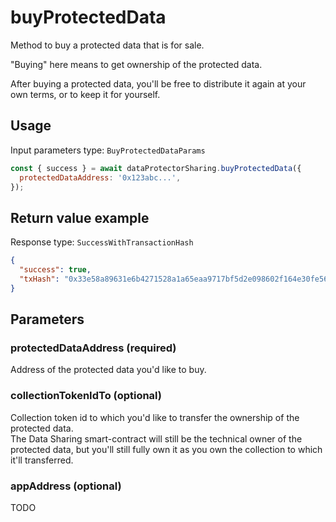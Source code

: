 # buyProtectedData

Method to buy a protected data that is for sale.

"Buying" here means to get ownership of the protected data.

After buying a protected data, you'll be free to distribute it again at your own terms, or
to keep it for yourself.

## Usage

Input parameters type: `BuyProtectedDataParams`

```javascript
const { success } = await dataProtectorSharing.buyProtectedData({
  protectedDataAddress: '0x123abc...',
});
```

## Return value example

Response type: `SuccessWithTransactionHash`

```json
{
  "success": true,
  "txHash": "0x33e58a89631e6b4271528a1a65eaa9717bf5d2e098602f164e30fe56585895e6"
}
```

## Parameters

### protectedDataAddress (required)

Address of the protected data you'd like to buy.

### collectionTokenIdTo (optional)

Collection token id to which you'd like to transfer the ownership of the protected data.  
The Data Sharing smart-contract will still be the technical owner of the protected data, but you'll
still fully own it as you own the collection to which it'll transferred.

### appAddress (optional)

TODO
